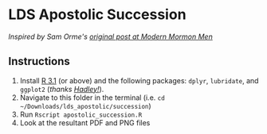 # LDS Apostolic Succession

*Inspired by Sam Orme's [original post at Modern Mormon Men](http://www.modernmormonmen.com/2014/11/lds-succession-considered-to-excess.html)*

## Instructions

1. Install [R 3.1](http://www.r-project.org/) (or above) and the following packages: `dplyr`, `lubridate`, and `ggplot2` (*thanks [Hadley!](http://had.co.nz/)*).
2. Navigate to this folder in the terminal (i.e. `cd ~/Downloads/lds_apostolic/succession`)
3. Run `Rscript apostolic_succession.R`
4. Look at the resultant PDF and PNG files
